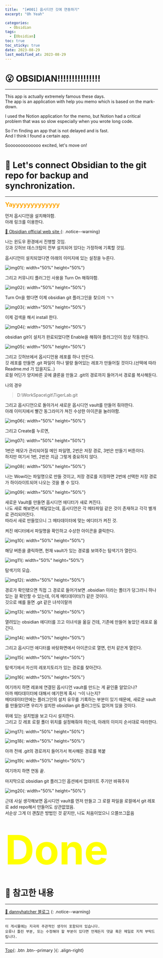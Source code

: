 ```yaml
---
title:  "[#001] 옵시디언 깃에 연동하기"
excerpt: "Oh Yeah"

categories:
  - Obsidian
tags:
  - [Obsidian]
toc: true
toc_sticky: true
date: 2023-08-29
last_modified_at: 2023-08-29
---
```


# 😮 OBSIDIAN!!!!!!!!!!!!!!!
<hr style="width:100%" />

This app is actually extremely famous these days.  
The app is an application with help you memo which is based on the mark-down.

I used the Notion application for the memo, but Notion had a critical problem that was so slow especially when you wrote long code.

So I'm finding an app that is not delayed and is fast.  
And I think I found a certain app.

Sooooooooooooo excited, let's move on!

# 🥱 Let's connect Obsidian to the git repo for backup and synchronization.
<hr style="width:100%" />

<strong style="color:orange; font-size:15pt">Yayyyyyyyyyyyyy</strong>

먼저 옵시디언을 설치해야함.  
아래 링크를 이용한다. 

[🔔 Obsidian official web site ](https://obsidian.md/)
{: .notice--warning}

나는 윈도우 환경에서 진행할 것임.  
깃과 깃허브 데스크탑이 전부 설치되어 있다는 가정하에 기록할 것임.


옵시디언이 설치되었다면 아래의 이미지에 있는 설정을 누른다.

![img01](/assets\images\posts\ETC\Obsidian\2023-08-29-my-obsidian-post_0/1.jpg){: width="50%" height="50%"}

그리고 커뮤니티 플러그인 사용을 Turn On 해줘야함.

![img02](/assets\images\posts\ETC\Obsidian\2023-08-29-my-obsidian-post_0/2.jpg){: width="50%" height="50%"}

Turn On을 했다면 이제 obsidian git 플러그인을 찾으러 ㄱㄱ

![img03](/assets\images\posts\ETC\Obsidian\2023-08-29-my-obsidian-post_0/3.jpg){: width="50%" height="50%"}

이제 검색을 해서 install 한다.

![img04](/assets\images\posts\ETC\Obsidian\2023-08-29-my-obsidian-post_0/4.jpg){: width="50%" height="50%"}

obsidian git이 설치가 완료되었다면 Enable을 해줘야 플러그인이 정상 작동한다.  

![img05](/assets\images\posts\ETC\Obsidian\2023-08-29-my-obsidian-post_0/5.jpg){: width="50%" height="50%"}

그리고 깃허브에서 옵시디언용 레포를 하나 만든다.  
깃 레포를 만들면 .git 파일이 하나 딸랑 들어있는 레포가 만들어질 것이다.(선택에 따라 Readme.md 가 있을지도..)  
로컬 어딘가 양지바른 곳에 클론을 만들고 .git의 경로까지 들어가서 경로를 복사해둔다.  

나의 경우
>D:\WorkSpace\git\TigerLab\.git

그리고 옵시디언으로 돌아가서 새로운 옵시디언 vault를 만들어 줘야한다.  
아래 이미지에서 빨간 동그라미가 쳐진 수상한 아이콘을 눌러야함.  

![img06](/assets\images\posts\ETC\Obsidian\2023-08-29-my-obsidian-post_0/6.png){: width="50%" height="50%"}

그리고 Create를 누르면,

![img07](/assets\images\posts\ETC\Obsidian\2023-08-29-my-obsidian-post_0/7.png){: width="50%" height="50%"}

1번은 메모가 관리되어질 메인 파일명, 2번은 저장 경로, 3번은 만들기 버튼이다.  
하지만 여기서 1번, 2번은 지금 그렇게 중요하지 않다.   

![img08](/assets\images\posts\ETC\Obsidian\2023-08-29-my-obsidian-post_0/8.png){: width="50%" height="50%"}

나는 Wow라는 파일명으로 만들 것이고, 저장 경로를 지정하면 2번에 선택한 저장 경로가 하이라이트되어 나오는 것을 볼 수 있다.  

![img09](/assets\images\posts\ETC\Obsidian\2023-08-29-my-obsidian-post_0/9.png){: width="50%" height="50%"}

새로운 Vault를 만들면 옵시디언 에디터가 새로 켜진다.  
나도 새로 해보면서 깨달았는데, 옵시디언은 각 메타파일 같은 것이 존재하고 각각 별개로 관리되어진다.  
따라서 새로 만들었으니 그 메타데이터에 맞는 에디터가 켜진 것.  

켜진 에디터에서 파일명을 확인하고 수상한 아이콘을 클릭한다. 

![img10](/assets\images\posts\ETC\Obsidian\2023-08-29-my-obsidian-post_0/10.png){: width="50%" height="50%"}

해당 버튼을 클릭하면, 현재 vault가 있는 경로를 보여주는 탐색기가 열린다.  

![img11](/assets\images\posts\ETC\Obsidian\2023-08-29-my-obsidian-post_0/11.png){: width="50%" height="50%"}

탐색기의 모습.

![img12](/assets\images\posts\ETC\Obsidian\2023-08-29-my-obsidian-post_0/12.png){: width="50%" height="50%"}

경로가 확인됐으면 직접 그 경로로 들어가보면 .obsidian 이라는 폴더가 덩그러니 하나 있는 걸 확인할 수 있는데, 이게 메타데이터(?) 같은 것이다.  
깃으로 예를 들면 .git 같은 녀석이랄까  

![img13](/assets\images\posts\ETC\Obsidian\2023-08-29-my-obsidian-post_0/13.png){: width="50%" height="50%"}

열려있는 obsidian 에디터를 끄고 이녀석을 옮길 건데, 기존에 만들어 놓았던 레포로 옮긴다.  

![img14](/assets\images\posts\ETC\Obsidian\2023-08-29-my-obsidian-post_0/14.png){: width="50%" height="50%"}

그리고 옵시디언 에디터를 바탕화면에서 아이콘으로 열면, 런처 같은게 열린다.  

![img15](/assets\images\posts\ETC\Obsidian\2023-08-29-my-obsidian-post_0/15.png){: width="50%" height="50%"}

탐색기에서 자신의 레포지토리가 있는 경로를 찾아간다. 

![img16](/assets\images\posts\ETC\Obsidian\2023-08-29-my-obsidian-post_0/15.png){: width="50%" height="50%"}

여기까지 하면 레포에 연결된 옵시디언 vault를 만드는 게 끝인줄 알았으나?  
아까 메타데이터에 대해서 얘기한게 혹시 ㄱ이 나는지?  
메타데이터안에는 플러그인의 설치 유무를 기록하는 부분이 있기 때문에, 새로운 vault를 만들었다면 우리가 설치한 obsidian git 플러그인도 없어져 있을 것이다.  

위에 있는 설치법을 보고 다시 설치한다.  
그리고 깃 레포 로컬 폴더 위치를 설정해줘야 하는데, 아래의 이미지 순서대로 따라한다.  

![img17](/assets\images\posts\ETC\Obsidian\2023-08-29-my-obsidian-post_0/17.png){: width="50%" height="50%"}

![img18](/assets\images\posts\ETC\Obsidian\2023-08-29-my-obsidian-post_0/18.png){: width="50%" height="50%"}

아까 전에 .git의 경로까지 들어가서 복사해둔 경로를 복붙  

![img19](/assets\images\posts\ETC\Obsidian\2023-08-29-my-obsidian-post_0/19.png){: width="50%" height="50%"}

여기까지 하면 연동 끝.  

마지막으로 obsidian git 플러그인 옵션에서 업데이트 주기만 바꿔주자

![img20](/assets\images\posts\ETC\Obsidian\2023-08-29-my-obsidian-post_0/20.png){: width="50%" height="50%"}

근데 사실 생각해보면 옵시디언 vault를 먼저 만들고 그 로컬 파일을 로컬에서 git 레포로 add repo해서 만들어도 상관없었음.  
서순상 그게 더 괜찮은 방법인 것 같지만, 나도 처음이었으니 으쯜쓰그읎음

<br>
<strong style="color:yellow; font-size:100pt;">Done</strong>
<br>

# 🔎 참고한 내용
<hr style="width:100%" />

[🔔 dannyhatcher 블로그](https://dannyhatcher.com/obsidian-git-for-beginners/)
{: .notice--warning}


<hr style="width:100%" />

    이 게시물에는 지극히 주관적인 생각이 포함되어 있습니다. 
    오류나 틀린 부분, 또는 수정해야 할 부분이 있다면 언제든지 댓글 혹은 메일로 지적 부탁드립니다.
    
<hr style="width:100%" />

[Top](#){: .btn .btn--primary }{: .align-right}